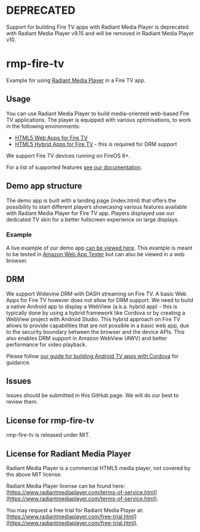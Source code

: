 # DEPRECATED

Support for building Fire TV apps with Radiant Media Player is deprecated with Radiant Media Player v9.15 and will be removed in Radiant Media Player v10.

# rmp-fire-tv

Example for using [Radiant Media Player](https://www.radiantmediaplayer.com) in a Fire TV app.

## Usage

You can use Radiant Media Player to build media-oriented web-based Fire TV applications.
The player is equipped with various optimisations, to work in the following environments:

- [HTML5 Web Apps for Fire TV](https://developer.amazon.com/docs/fire-tv/getting-started-with-web-apps.html)
- [HTML5 Hybrid Apps for Fire TV](https://developer.amazon.com/docs/fire-tv/hybrid-apps-overview.html) - this is required for DRM support

We support Fire TV devices running on FireOS 6+.

For a list of supported features [see our documentation](https://www.radiantmediaplayer.com/docs/latest/fire-tv-apps.html#features).

## Demo app structure

The demo app is built with a landing page (index.html) that offers the possibility to start different players showcasing various features available with Radiant Media Player for Fire TV app.
Players displayed use our dedicated TV skin for a better fullscreen experience on large displays.

### Example

A live example of our demo app [can be viewed here](https://www.radiantmediaplayer.com/rmp-fire-tv/). This example
is meant to be tested in [Amazon Web App Tester](https://developer.amazon.com/docs/fire-tv/webapp-app-tester.html) but can also be viewed in a web browser.

## DRM

We support Widevine DRM with DASH streaming on Fire TV. A basic Web Apps for Fire TV however does not allow for DRM support. We need to build a native Android app to display a WebView (a.k.a. hybrid app) - this is typically done by using a hybrid framework like Cordova or by creating a WebView project with Android Studio. This hybrid approach on Fire TV allows to provide capabilities that are not possible in a basic web app, due to the security boundary between the browser and the device APIs. This also enables DRM support in Amazon WebView (AWV) and better performance for video playback.

Please follow [our guide for building Android TV apps with Cordova](https://www.radiantmediaplayer.com/docs/latest/android-tv.html) for guidance.

## Issues

Issues should be submitted in this GitHub page. We will do our best to review them.

## License for rmp-fire-tv

rmp-fire-tv is released under MIT.

## License for Radiant Media Player

Radiant Media Player is a commercial HTML5 media player, not covered by the above MIT license.

Radiant Media Player license can be found here: [https://www.radiantmediaplayer.com/terms-of-service.html](https://www.radiantmediaplayer.com/terms-of-service.html).

You may request a free trial for Radiant Media Player at: [https://www.radiantmediaplayer.com/free-trial.html](https://www.radiantmediaplayer.com/free-trial.html).
